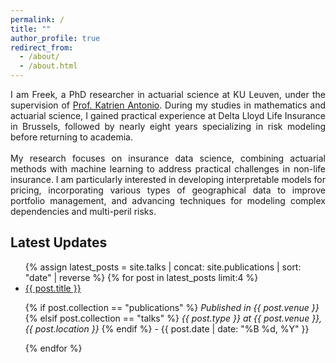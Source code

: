 ```yaml
---
permalink: /
title: ""
author_profile: true
redirect_from: 
  - /about/
  - /about.html
---
```


<div style="text-align: justify;">
I am Freek, a PhD researcher in actuarial science at KU Leuven, under the supervision of <a href="https://katrienantonio.github.io" target="_blank">Prof. Katrien Antonio</a>. During my studies in mathematics and actuarial science, I gained practical experience at Delta Lloyd Life Insurance in Brussels, followed by nearly eight years specializing in risk modeling before returning to academia.
<br>
<br>
My research focuses on insurance data science, combining actuarial methods with machine learning to address practical challenges in non-life insurance. I am particularly interested in developing interpretable models for pricing, incorporating various types of geographical data to improve portfolio management, and advancing techniques for modeling complex dependencies and multi-peril risks.
</div>

<!-- Banner -->
<div class="site-banner">
  <div class="site-banner__inner">
    <h2>Latest Updates</h2>
    <ul class="site-banner__items">
      {% assign latest_posts = site.talks | concat: site.publications | sort: "date" | reverse %}
      {% for post in latest_posts limit:4 %}
        <li>
          <a href="{{ post.url }}">{{ post.title }}</a>
          <p>
            {% if post.collection == "publications" %}
              <em>Published in {{ post.venue }}</em>
            {% elsif post.collection == "talks" %}
              <em>{{ post.type }} at {{ post.venue }}, {{ post.location }}</em>
            {% endif %}
            - {{ post.date | date: "%B %d, %Y" }}
          </p>
        </li>
      {% endfor %}
    </ul>
  </div>
</div>